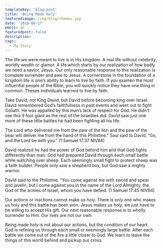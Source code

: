 ```yaml
---
templateKey: 'blog-post'
title: 'Being Made Holy'
featuredimage: /img/blog/chemex.jpg
date: '2018-08-17'
emoji: 😃
featuredpost: false
description:
tags:
  - My Story
---
```


The life we were meant to live is in His kingdom. A real life without celebrity, worldly wealth or glamor. A life which starts by our realization of how badly we need a savior, Jesus. Our only reasonable response to this realization is complete surrender and awe to Jesus. A cornerstone in the foundation of a kingdom life is one’s ability to learn to live by faith. If you examen the most influential people of the Bible, you will quickly notice they have one thing in common. Theses individuals learned to live by faith.

Take David, not King David, but David before becoming king over Israel. David remembered God’s faithfulness in past events and went out to fight Goliath. He was appalled by this man’s lack of respect for God. He didn’t see this 9 foot giant as the rest of the Israelites did. David saw just one more of these little battles he had been fighting all his life.

The Lord who delivered me from the paw of the lion and the paw of the bear will deliver me from the hand of this Philistine.” Saul said to David, “Go, and the Lord be with you.” (1 Samuel 17:37 NIV84)

David realized he had the power of God behind him and that God fights differently than man. God had prepared David through each small battle while watching over sheep. Each seemingly small fight to protect sheep was a faith builder. People only saw a shepherd boy, but God saw a mighty warrior.

David said to the Philistine, “You come against me with sword and spear and javelin, but I come against you in the name of the Lord Almighty, the God of the armies of Israel, whom you have defied. (1 Samuel 17:45 NIV84)

Our actions or inactions cannot make us holy. There is only one who makes us holy and this battle has been won. Jesus makes us holy, we just have to be willing to accept His gift. Our next reasonable response is to wholly surrender to Him. Our lives are not our own.

Being made holy is not about our actions, but the condition of our heart. God is refining us through each small or seemingly large battle. After each battle we come out of the fire a little closer to God. We learn to leave the things of this world behind and pickup our cross.
